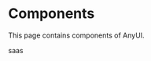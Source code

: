 # Components

This page contains components of AnyUI.

<A-Button>saas</A-Button>
<a-chat :messages="messages" :enable-deep-watch="true"></a-chat>

<script setup>
  import { reactive } from 'vue';

  const messages = reactive([
    { id: 1, content: 'Hello', role: 'self' },
    { id: 2, content: 'Hi', role: 'target' },
  ]);
</script>